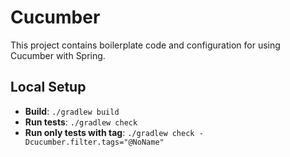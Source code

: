 # Cucumber

This project contains boilerplate code and configuration for using Cucumber with Spring.

## Local Setup

* **Build**: `./gradlew build`
* **Run tests**: `./gradlew check`
* **Run only tests with tag**: `./gradlew check -Dcucumber.filter.tags="@NoName"`